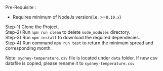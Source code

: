 Pre-Requisite : 
 * Requires minimum of NodeJs version(i.e, >=`8.10.x`)

Step-1) Clone the Project.<br/>
Step-2) Run `npm run clean` to delete `node_modules` directory.<br/>
Step-3) Run `npm install` to download the required dependecies.<br/>
Step-4) Run command `npm run test` to return the minimum spread and corresponding month.<br/>

Note: `sydney-temperature.csv` file is located under `data` folder. If new csv datafile is copied, please rename it to `sydney-temperature.csv`

